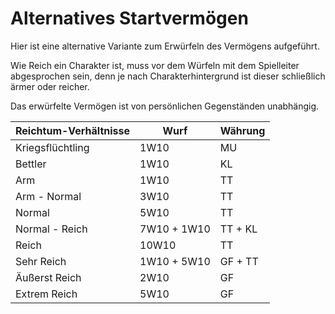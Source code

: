 # Alternatives Startvermögen

Hier ist eine alternative Variante zum Erwürfeln des Vermögens aufgeführt.

Wie Reich ein Charakter ist, muss vor dem Würfeln mit dem Spielleiter abgesprochen sein, denn je nach Charakterhintergrund ist dieser schließlich ärmer oder reicher.

Das erwürfelte Vermögen ist von persönlichen Gegenständen unabhängig.

| Reichtum-Verhältnisse | Wurf | Währung |
| - | - | - |
| Kriegsflüchtling | 1W10 | MU |
| Bettler | 1W10 | KL |
| Arm | 1W10 | TT |
| Arm - Normal | 3W10 | TT |
| Normal | 5W10 | TT |
| Normal - Reich | 7W10 + 1W10 | TT + KL |
| Reich | 10W10 | TT |
| Sehr Reich | 1W10 + 5W10 | GF + TT |
| Äußerst Reich | 2W10 | GF |
| Extrem Reich | 5W10 | GF |


